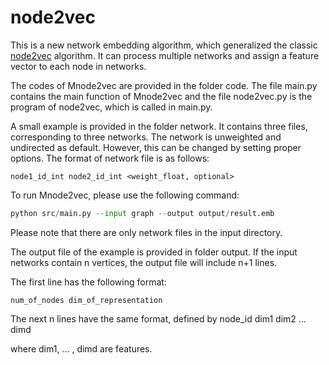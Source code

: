 # node2vec

This is a new network embedding algorithm, which generalized the classic [node2vec](https://snap.stanford.edu/node2vec/) algorithm. It can process multiple networks and assign a feature vector to each node in networks.

The codes of Mnode2vec are provided in the folder code. The file main.py contains the main function of Mnode2vec and the file node2vec.py is the program of node2vec, which is called in main.py.

A small example is provided in the folder network. It contains three files, corresponding to three networks. The network is unweighted and undirected as default. However, this can be changed by setting proper options. The format of network file is as follows:

```
node1_id_int node2_id_int <weight_float, optional>
```

To run Mnode2vec, please use the following command: 

```python
python src/main.py --input graph --output output/result.emb
```

Please note that there are only network files in the input directory.

The output file of the example is provided in folder output. If the input networks contain n vertices, the output file will include n+1 lines.

The first line has the following format:

	num_of_nodes dim_of_representation

The next n lines have the same format, defined by
	node_id dim1 dim2 ... dimd

where dim1, ... , dimd are features.